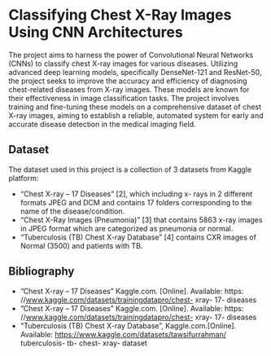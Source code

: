 # Classifying Chest X-Ray Images Using CNN Architectures
The project aims to harness the power of Convolutional Neural Networks (CNNs) to classify chest X-ray images for various diseases. Utilizing advanced deep learning models, specifically DenseNet-121 and ResNet-50, the project seeks to improve the accuracy and efficiency of diagnosing chest-related diseases from X-ray images. These models are known for their effectiveness in image classification tasks. The project involves training and fine-tuning these models on a comprehensive dataset of chest X-ray images, aiming to establish a reliable, automated system for early and accurate disease detection in the medical imaging field.

## Dataset
The dataset used in this project is a collection of 3 datasets from Kaggle platform:
- “Chest X-ray – 17 Diseases” [2], which including x- rays in 2 different formats JPEG and DCM and contains 17 folders corresponding to the name of the disease/condition.
- “Chest X-Ray Images (Pneumonia)” [3] that contains 5863 x-ray images in JPEG format which are categorized as pneumonia or normal.
- “Tuberculosis (TB) Chest X-ray Database” [4] contains CXR images of Normal (3500) and patients with TB.

## Bibliography
- ”Chest X-ray – 17 Diseases” Kaggle.com. [Online]. Available: https: //www.kaggle.com/datasets/trainingdatapro/chest- xray- 17- diseases
- ”Chest X-ray – 17 Diseases” Kaggle.com. [Online]. Available: https: //www.kaggle.com/datasets/trainingdatapro/chest- xray- 17- diseases
- ”Tuberculosis (TB) Chest X-ray Database”, Kaggle.com.[Online]. Available: https://www.kaggle.com/datasets/tawsifurrahman/ tuberculosis- tb- chest- xray- dataset
